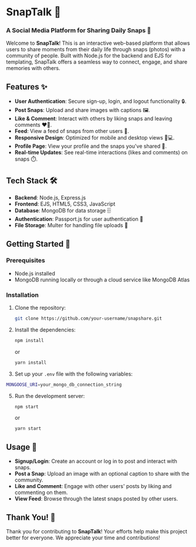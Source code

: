 # SnapTalk 🎉

### A Social Media Platform for Sharing Daily Snaps 📸

Welcome to **SnapTalk**! This is an interactive web-based platform that allows users to share moments from their daily life through snaps (photos) with a community of people. Built with Node.js for the backend and EJS for templating, SnapTalk offers a seamless way to connect, engage, and share memories with others.

## Features ✨

- **User Authentication**: Secure sign-up, login, and logout functionality 🔒.
- **Post Snaps**: Upload and share images with captions 🖼️.
- **Like & Comment**: Interact with others by liking snaps and leaving comments ❤️💬.
- **Feed**: View a feed of snaps from other users 📰.
- **Responsive Design**: Optimized for mobile and desktop views 📱💻.
- **Profile Page**: View your profile and the snaps you've shared 👤.
- **Real-time Updates**: See real-time interactions (likes and comments) on snaps ⏱️.

## Tech Stack 🛠️

- **Backend**: Node.js, Express.js
- **Frontend**: EJS, HTML5, CSS3, JavaScript
- **Database**: MongoDB for data storage 🗄️
- **Authentication**: Passport.js for user authentication 🔐
- **File Storage**: Multer for handling file uploads 📂

## Getting Started 🚀

### Prerequisites

- Node.js installed
- MongoDB running locally or through a cloud service like MongoDB Atlas

### Installation

1. Clone the repository:

   ```bash
   git clone https://github.com/your-username/snapshare.git
   ```
   
2. Install the dependencies:
    ```bash
    npm install
    ```
    or
    ```bash
    yarn install
    ```

3. Set up your `.env` file with the following variables:
  ```bash
  MONGOOSE_URI=your_mongo_db_connection_string
  ```

5. Run the development server:
    ```bash
    npm start
    ```
    or
    ```bash
    yarn start
    ```

## Usage 🚀

- **Signup/Login**: Create an account or log in to post and interact with snaps.
- **Post a Snap**: Upload an image with an optional caption to share with the community.
- **Like and Comment**: Engage with other users' posts by liking and commenting on them.
- **View Feed**: Browse through the latest snaps posted by other users.

## Thank You! 🙏

Thank you for contributing to **SnapTalk**! Your efforts help make this project better for everyone. We appreciate your time and contributions!
